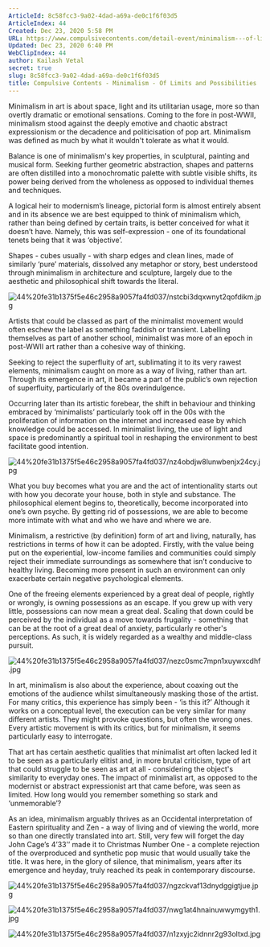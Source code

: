 ```yaml
---
ArticleId: 8c58fcc3-9a02-4dad-a69a-de0c1f6f03d5
ArticleIndex: 44
Created: Dec 23, 2020 5:58 PM
URL: https://www.compulsivecontents.com/detail-event/minimalism---of-limits-and-possibilities/
Updated: Dec 23, 2020 6:40 PM
WebClipIndex: 44
author: Kailash Vetal
secret: true
slug: 8c58fcc3-9a02-4dad-a69a-de0c1f6f03d5
title: Compulsive Contents - Minimalism - Of Limits and Possibilities
---
```

Minimalism in art is about space, light and its utilitarian usage, more so than overtly dramatic or emotional sensations. Coming to the fore in post-WWII, minimalism stood against the deeply emotive and chaotic abstract expressionism or the decadence and politicisation of pop art. Minimalism was defined as much by what it wouldn't tolerate as what it would.

Balance is one of minimalism's key properties, in sculptural, painting and musical form. Seeking further geometric abstraction, shapes and patterns are often distilled into a monochromatic palette with subtle visible shifts, its power being derived from the wholeness as opposed to individual themes and techniques.

A logical heir to modernism’s lineage, pictorial form is almost entirely absent and in its absence we are best equipped to think of minimalism which, rather than being defined by certain traits, is better conceived for what it doesn’t have. Namely, this was self-expression - one of its foundational tenets being that it was ‘objective’.

Shapes - cubes usually - with sharp edges and clean lines, made of similarly ‘pure’ materials, dissolved any metaphor or story, best understood through minimalism in architecture and sculpture, largely due to the aesthetic and philosophical shift towards the literal.

![44%20fe31b1375f5e46c2958a9057fa4fd037/nstcbi3dqxwnyt2qofdikm.jpg](44%20fe31b1375f5e46c2958a9057fa4fd037/nstcbi3dqxwnyt2qofdikm.jpg)

Artists that could be classed as part of the minimalist movement would often eschew the label as something faddish or transient. Labelling themselves as part of another school, minimalist was more of an epoch in post-WWII art rather than a cohesive way of thinking.

Seeking to reject the superfluity of art, sublimating it to its very rawest elements, minimalism caught on more as a way of living, rather than art. Through its emergence in art, it became a part of the public’s own rejection of superfluity, particularly of the 80s overindulgence.

Occurring later than its artistic forebear, the shift in behaviour and thinking embraced by ‘minimalists’ particularly took off in the 00s with the proliferation of information on the internet and increased ease by which knowledge could be accessed. In minimalist living, the use of light and space is predominantly a spiritual tool in reshaping the environment to best facilitate good intention.

![44%20fe31b1375f5e46c2958a9057fa4fd037/nz4obdjw8lunwbenjx24cy.jpg](44%20fe31b1375f5e46c2958a9057fa4fd037/nz4obdjw8lunwbenjx24cy.jpg)

What you buy becomes what you are and the act of intentionality starts out with how you decorate your house, both in style and substance. The philosophical element begins to, theoretically, become incorporated into one’s own psyche. By getting rid of possessions, we are able to become more intimate with what and who we have and where we are.

Minimalism, a restrictive (by definition) form of art and living, naturally, has restrictions in terms of how it can be adopted. Firstly, with the value being put on the experiential, low-income families and communities could simply reject their immediate surroundings as somewhere that isn’t conducive to healthy living. Becoming more present in such an environment can only exacerbate certain negative psychological elements.

One of the freeing elements experienced by a great deal of people, rightly or wrongly, is owning possessions as an escape. If you grew up with very little, possessions can now mean a great deal. Scaling that down could be perceived by the individual as a move towards frugality - something that can be at the root of a great deal of anxiety, particularly re other's perceptions. As such, it is widely regarded as a wealthy and middle-class pursuit.

![44%20fe31b1375f5e46c2958a9057fa4fd037/nezc0smc7mpn1xuywxcdhf.jpg](44%20fe31b1375f5e46c2958a9057fa4fd037/nezc0smc7mpn1xuywxcdhf.jpg)

In art, minimalism is also about the experience, about coaxing out the emotions of the audience whilst simultaneously masking those of the artist. For many critics, this experience has simply been - ‘is this it?’ Although it works on a conceptual level, the execution can be very similar for many different artists. They might provoke questions, but often the wrong ones. Every artistic movement is with its critics, but for minimalism, it seems particularly easy to interrogate.

That art has certain aesthetic qualities that minimalist art often lacked led it to be seen as a particularly elitist and, in more brutal criticism, type of art that could struggle to be seen as art at all - considering the object's similarity to everyday ones. The impact of minimalist art, as opposed to the modernist or abstract expressionist art that came before, was seen as limited. How long would you remember something so stark and ‘unmemorable’?

As an idea, minimalism arguably thrives as an Occidental interpretation of Eastern spirituality and Zen - a way of living and of viewing the world, more so than one directly translated into art. Still, very few will forget the day John Cage’s 4’33’’ made it to Christmas Number One - a complete rejection of the overproduced and synthetic pop music that would usually take the title. It was here, in the glory of silence, that minimalism, years after its emergence and heyday, truly reached its peak in contemporary discourse.

![44%20fe31b1375f5e46c2958a9057fa4fd037/ngzckvaf13dnydggigtjue.jpg](44%20fe31b1375f5e46c2958a9057fa4fd037/ngzckvaf13dnydggigtjue.jpg)

![44%20fe31b1375f5e46c2958a9057fa4fd037/nwg1at4hnainuwwymgyth1.jpg](44%20fe31b1375f5e46c2958a9057fa4fd037/nwg1at4hnainuwwymgyth1.jpg)

![44%20fe31b1375f5e46c2958a9057fa4fd037/n1zxyjc2idnnr2g93oltxd.jpg](44%20fe31b1375f5e46c2958a9057fa4fd037/n1zxyjc2idnnr2g93oltxd.jpg)
